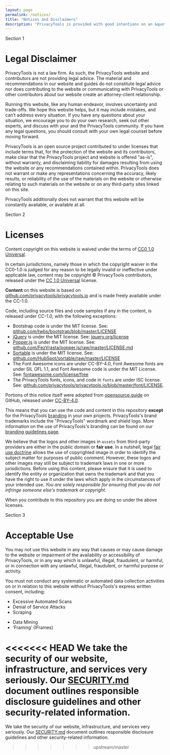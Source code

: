 ```yaml
---
layout: page
permalink: /notices/
title: "Notices and Disclaimers"
description: "PrivacyTools is provided with good intentions on an &quot;as-is&quot; basis, without warranty, and disclaiming liability for damages."
---
```


<span class="badge badge-secondary mt-5">Section 1</span>
# Legal Disclaimer

<span class="lead">PrivacyTools is not a law firm. As such, the PrivacyTools website and contributors are not providing legal advice. The material and recommendations in our website and guides do not constitute legal advice nor does contributing to the website or communicating with PrivacyTools or other contributors about our website create an attorney-client relationship.</span>

Running this website, like any human endeavor, involves uncertainty and trade-offs. We hope this website helps, but it may include mistakes, and can’t address every situation. If you have any questions about your situation, we encourage you to do your own research, seek out other experts, and discuss with your and the PrivacyTools community. If you have any legal questions, you should consult with your own legal counsel before moving forward.

PrivacyTools is an open source project contributed to under licenses that include terms that, for the protection of the website and its contributors, make clear that the PrivacyTools project and website is offered "as-is", without warranty, and disclaiming liability for damages resulting from using the website or any recommendations contained within. PrivacyTools does not warrant or make any representations concerning the accuracy, likely results, or reliability of the use of the materials on the website or otherwise relating to such materials on the website or on any third-party sites linked on this site.

PrivacyTools additionally does not warrant that this website will be constantly available, or available at all.

<span class="badge badge-secondary mt-5">Section 2</span>
# Licenses

<span class="lead">Content copyright on this website is waived under the terms of [CC0 1.0 Universal](https://github.com/privacytools/privacytools.io/blob/master/LICENSE.txt).</span>

In certain jurisdictions, namely those in which the copyright waiver in the CC0-1.0 is judged for any reason to be legally invalid or ineffective under applicable law, content may be copyright &copy; PrivacyTools contributors, released under the [CC 1.0 Universal](https://github.com/privacytools/privacytools.io/blob/master/LICENSE.txt) license.

**Content** on this website is based on [github.com/privacytools/privacytools.io](https://github.com/privacytools/privacytools.io) and is made freely available under the CC-1.0.

Code, including source files and code samples if any in the content, is released under CC-1.0, with the following exceptions:

- Bootstrap code is under the MIT license. See: [github.com/twbs/bootstrap/blob/master/LICENSE](https://github.com/twbs/bootstrap/blob/master/LICENSE)
- [jQuery](https://github.com/privacytools/privacytools.io/blob/master/assets/js/jquery-3.3.1.min.js) is under the MIT license. See: [jquery.org/license](https://jquery.org/license/)
- [Popper.js](https://github.com/privacytools/privacytools.io/blob/master/assets/js/popper.min.js) is under the MIT license. See: [github.com/FezVrasta/popper.js/raw/master/LICENSE.md](https://github.com/FezVrasta/popper.js/raw/master/LICENSE.md)
- [Sortable](https://github.com/privacytools/privacytools.io/blob/master/assets/js/sortable.min.js) is under the MIT license. See: [github.com/HubSpot/sortable/raw/master/LICENSE](https://github.com/HubSpot/sortable/raw/master/LICENSE)
- The Font Awesome icons are under CC-BY-4.0, Font Awesome fonts are under SIL OFL 1.1, and Font Awesome code is under the MIT License. See: [fontawesome.com/license/free](https://fontawesome.com/license/free)
- The PrivacyTools fonts, icons, and code in `fonts` are under ISC license. See: [github.com/privacytools/privacytools.io/blob/master/font/LICENSE](https://github.com/privacytools/privacytools.io/blob/master/font/LICENSE).

Portions of this notice itself were adopted from [opensource.guide](https://github.com/github/opensource.guide/blob/master/notices.md) on GitHub, released under [CC-BY-4.0](https://github.com/github/opensource.guide/blob/master/LICENSE).

This means that you can use the code and content in this repository **except** for the PrivacyTools [branding](https://github.com/privacytools/brand) in your own projects. PrivacyTools's brand trademarks include the "PrivacyTools" wordmark and shield logo. More information on the use of PrivacyTools's branding can be found on our [branding guidelines page](https://github.com/privacytools/brand).

We believe that the logos and other images in `assets` from third-party providers are either in the public domain or **fair use**. In a nutshell, legal [fair use doctrine](https://en.wikipedia.org/wiki/Fair_use) allows the use of copyrighted image in order to identify the subject matter for purposes of public comment. However, these logos and other images may still be subject to trademark laws in one or more jurisdictions. Before using this content, please ensure that it is used to identify the entity or organization that owns the trademark and that you have the right to use it under the laws which apply in the circumstances of your intended use. *You are solely responsible for ensuring that you do not infringe someone else's trademark or copyright.*

When you contribute to this repository you are doing so under the above licenses.

<span class="badge badge-secondary mt-5">Section 3</span>
# Acceptable Use

<span class="lead">You may not use this website in any way that causes or may cause damage to the website or impairment of the availability or accessibility of PrivacyTools, or in any way which is unlawful, illegal, fraudulent, or harmful, or in connection with any unlawful, illegal, fraudulent, or harmful purpose or activity.</span>

You must not conduct any systematic or automated data collection activities on or in relation to this website without PrivacyTools's express written consent, including:

* Excessive Automated Scans
* Denial of Service Attacks
* Scraping
- Data Mining
- ‘Framing’ (IFrames)

<<<<<<< HEAD
We take the security of our website, infrastructure, and services very seriously. Our [SECURITY.md](https://github.com/privacytoolsIO/.github/blob/master/SECURITY.md) document outlines responsible disclosure guidelines and other security-related information.
=======
We take the security of our website, infrastructure, and services very seriously. Our [SECURITY.md](https://github.com/privacytools/.github/blob/master/SECURITY.md) document outlines responsible disclosure guidelines and other security-related information.
>>>>>>> upstream/master
